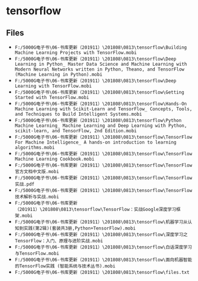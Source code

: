 # tensorflow

## Files

- `F:/5000G电子书\06-书库更新（201911）\201808\0813\tensorflow\Building Machine Learning Projects with TensorFlow.mobi`
- `F:/5000G电子书\06-书库更新（201911）\201808\0813\tensorflow\Deep Learning in Python_ Master Data Science and Machine Learning with Modern Neural Networks written in Python, Theano, and TensorFlow (Machine Learning in Python).mobi`
- `F:/5000G电子书\06-书库更新（201911）\201808\0813\tensorflow\Deep Learning with TensorFlow.mobi`
- `F:/5000G电子书\06-书库更新（201911）\201808\0813\tensorflow\Getting Started with TensorFlow.mobi`
- `F:/5000G电子书\06-书库更新（201911）\201808\0813\tensorflow\Hands-On Machine Learning with Scikit-Learn and TensorFlow_ Concepts, Tools, and Techniques to Build Intelligent Systems.mobi`
- `F:/5000G电子书\06-书库更新（201911）\201808\0813\tensorflow\Python Machine Learning_ Machine Learning and Deep Learning with Python, scikit-learn, and TensorFlow, 2nd Edition.mobi`
- `F:/5000G电子书\06-书库更新（201911）\201808\0813\tensorflow\TensorFlow For Machine Intelligence_ A hands-on introduction to learning algorithms.mobi`
- `F:/5000G电子书\06-书库更新（201911）\201808\0813\tensorflow\TensorFlow Machine Learning Cookbook.mobi`
- `F:/5000G电子书\06-书库更新（201911）\201808\0813\tensorflow\TensorFlow 官方文档中文版.mobi`
- `F:/5000G电子书\06-书库更新（201911）\201808\0813\tensorflow\TensorFlow实战.pdf`
- `F:/5000G电子书\06-书库更新（201911）\201808\0813\tensorflow\TensorFlow技术解析与实战.mobi`
- `F:/5000G电子书\06-书库更新（201911）\201808\0813\tensorflow\TensorFlow：实战Google深度学习框架.mobi`
- `F:/5000G电子书\06-书库更新（201911）\201808\0813\tensorflow\机器学习从认知到实践(第2辑)(套装共3册,Python+TensorFlow).mobi`
- `F:/5000G电子书\06-书库更新（201911）\201808\0813\tensorflow\深度学习之TensorFlow：入门、原理与进阶实战.mobi`
- `F:/5000G电子书\06-书库更新（201911）\201808\0813\tensorflow\白话深度学习与TensorFlow.mobi`
- `F:/5000G电子书\06-书库更新（201911）\201808\0813\tensorflow\面向机器智能的TensorFlow实践 (智能系统与技术丛书).mobi`
- `F:/5000G电子书\06-书库更新（201911）\201808\0813\tensorflow\files.txt`
